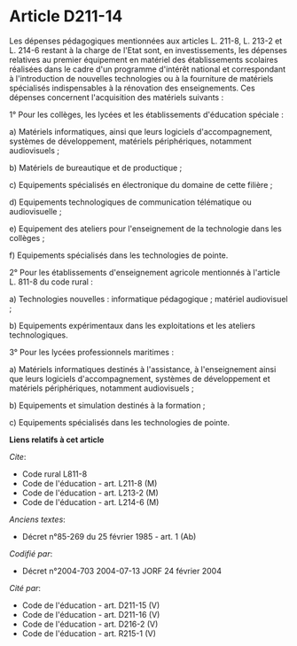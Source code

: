 # Article D211-14

Les dépenses pédagogiques mentionnées aux articles L. 211-8, L. 213-2 et L. 214-6 restant à la charge de l'Etat sont, en
investissements, les dépenses relatives au premier équipement en matériel des établissements scolaires réalisées dans le
cadre d'un programme d'intérêt national et correspondant à l'introduction de nouvelles technologies ou à la fourniture de
matériels spécialisés indispensables à la rénovation des enseignements. Ces dépenses concernent l'acquisition des matériels
suivants :

1° Pour les collèges, les lycées et les établissements d'éducation spéciale :

a) Matériels informatiques, ainsi que leurs logiciels d'accompagnement, systèmes de développement, matériels périphériques,
notamment audiovisuels ;

b) Matériels de bureautique et de productique ;

c) Equipements spécialisés en électronique du domaine de cette filière ;

d) Equipements technologiques de communication télématique ou audiovisuelle ;

e) Equipement des ateliers pour l'enseignement de la technologie dans les collèges ;

f) Equipements spécialisés dans les technologies de pointe.

2° Pour les établissements d'enseignement agricole mentionnés à l'article L. 811-8 du code rural :

a) Technologies nouvelles : informatique pédagogique ; matériel audiovisuel ;

b) Equipements expérimentaux dans les exploitations et les ateliers technologiques.

3° Pour les lycées professionnels maritimes :

a) Matériels informatiques destinés à l'assistance, à l'enseignement ainsi que leurs logiciels d'accompagnement, systèmes de
développement et matériels périphériques, notamment audiovisuels ;

b) Equipements et simulation destinés à la formation ;

c) Equipements spécialisés dans les technologies de pointe.

**Liens relatifs à cet article**

_Cite_:

  - Code rural L811-8
  - Code de l'éducation - art. L211-8 (M)
  - Code de l'éducation - art. L213-2 (M)
  - Code de l'éducation - art. L214-6 (M)

_Anciens textes_:

  - Décret n°85-269 du 25 février 1985 - art. 1 (Ab)

_Codifié par_:

  - Décret n°2004-703 2004-07-13 JORF 24 février 2004

_Cité par_:

  - Code de l'éducation - art. D211-15 (V)
  - Code de l'éducation - art. D211-16 (V)
  - Code de l'éducation - art. D216-2 (V)
  - Code de l'éducation - art. R215-1 (V)
